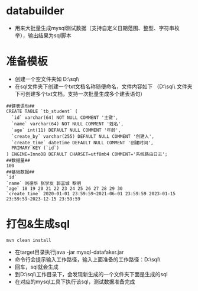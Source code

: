 # databuilder
* 用来大批量生成mysql测试数据（支持自定义日期范围、整型、字符串枚举），输出结果为sql脚本

# 准备模板
- 创建一个空文件夹如  D:\sql\
- 在sql文件夹下创建一个txt文档名称随便命名，文件内容如下 （D:\sql\ 文件夹下可创建多个txt文档，支持一次批量生成多个建表语句）
```
##建表语句##
CREATE TABLE `tb_student` (
  `id` varchar(64) NOT NULL COMMENT '主键',
  `name` varchar(64) NOT NULL COMMENT '姓名',
  `age` int(11) DEFAULT NULL COMMENT '年龄',
  `create_by` varchar(255) DEFAULT NULL COMMENT '创建人',
  `create_time` datetime DEFAULT NULL COMMENT '创建时间',
  PRIMARY KEY (`id`)
) ENGINE=InnoDB DEFAULT CHARSET=utf8mb4 COMMENT='系统路由日志';
##数据量##
100
##基础数据##
`id`
`name` 刘德华 张学友 郭富城 黎明
`age` 18 19 20 21 22 23 24 25 26 27 28 29 30
`create_time` 2020-01-01 23:59:59~2021-06-01 23:59:59 2023-01-15 23:59:59~2023-12-15 23:59:59
```

# 打包&生成sql
```
mvn clean install
```
- 在target目录执行java -jar mysql-datafaker.jar
- 命令行会提示输入工作路径，输入上面准备的工作路径：D:\sql\
- 回车，sql就会生成
- 到D:\sql\工作目录下，会发现新生成的一个文件夹下面是生成的sql
- 在对应的mysql工具下执行该sql，测试数据准备完成
